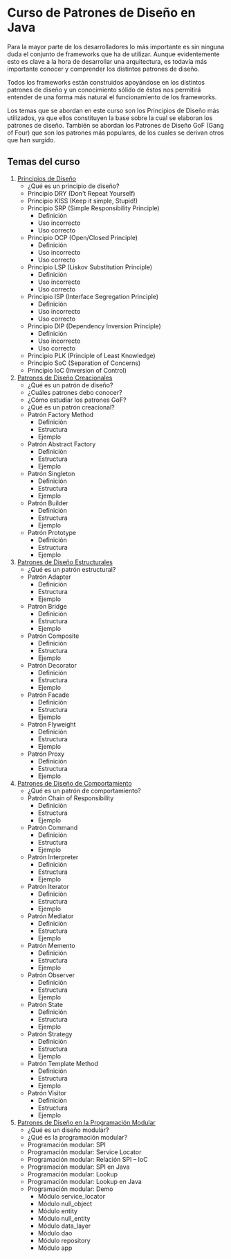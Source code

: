 # Curso de Patrones de Diseño en Java

Para la mayor parte de los desarrolladores lo más importante es sin ninguna duda el conjunto de frameworks que ha de utilizar. Aunque evidentemente esto es clave a la hora de desarrollar una arquitectura, es todavía más importante conocer y comprender los distintos patrones de diseño.


Todos los frameworks están construidos apoyándose en los distintos patrones de diseño y un conocimiento sólido de éstos nos permitirá entender de una forma más natural el funcionamiento de los frameworks.


Los temas que se abordan en este curso son los Principios de Diseño más utilizados, ya que ellos constituyen la base sobre la cual se elaboran los patrones de diseño. También se abordan los Patrones de Diseño GoF (Gang of Four) que son los patrones más populares, de los cuales se derivan otros que han surgido.

## Temas del curso

1) [Principios de Diseño](/Conferencias/Conferencia%201_%20Principios%20de%20Diseño)
    - ¿Qué es un principio de diseño?
    - Principio DRY (Don't Repeat Yourself)
    - Principio KISS (Keep it simple, Stupid!)
    - Principio SRP (Simple Responsibility Principle)
        * Definición
        * Uso incorrecto
        * Uso correcto
    - Principio OCP (Open/Closed Principle)
        * Definición
        * Uso incorrecto
        * Uso correcto
    - Principio LSP (Liskov Substitution Principle)
        * Definición
        * Uso incorrecto
        * Uso correcto
    - Principio ISP (Interface Segregation Principle)
        * Definición
        * Uso incorrecto
        * Uso correcto
    - Principio DIP (Dependency Inversion Principle)
        * Definición
        * Uso incorrecto
        * Uso correcto
    - Principio PLK (Principle of Least Knowledge)
    - Principio SoC (Separation of Concerns)
    - Principio IoC (Inversion of Control)
2) [Patrones de Diseño Creacionales](/Conferencias/Conferencia%202_%20Patrones%20de%20Diseño%20Creacionales)
    - ¿Qué es un patrón de diseño?
    - ¿Cuáles patrones debo conocer?
    - ¿Cómo estudiar los patrones GoF?
    - ¿Qué es un patrón creacional?
    - Patrón Factory Method
        * Definición
        * Estructura
        * Ejemplo
    - Patrón Abstract Factory
        * Definición
        * Estructura
        * Ejemplo
    - Patrón Singleton
        * Definición
        * Estructura
        * Ejemplo
    - Patrón Builder
        * Definición
        * Estructura
        * Ejemplo
    - Patrón Prototype
        * Definición
        * Estructura
        * Ejemplo
3) [Patrones de Diseño Estructurales](/Conferencias/Conferencia%203_%20Patrones%20de%20Diseño%20Estructurales)
    - ¿Qué es un patrón estructural?
    - Patrón Adapter
        * Definición
        * Estructura
        * Ejemplo
    - Patrón Bridge
        * Definición
        * Estructura
        * Ejemplo
    - Patrón Composite
        * Definición
        * Estructura
        * Ejemplo
    - Patrón Decorator
        * Definición
        * Estructura
        * Ejemplo
    - Patrón Facade
        * Definición
        * Estructura
        * Ejemplo
    - Patrón Flyweight
        * Definición
        * Estructura
        * Ejemplo
    - Patrón Proxy
        * Definición
        * Estructura
        * Ejemplo
4) [Patrones de Diseño de Comportamiento](/Conferencias/Conferencia%204_%20Patrones%20de%20Diseño%20de%20Comportamiento)
    - ¿Qué es un patrón de comportamiento?
    - Patrón Chain of Responsibility
        * Definición
        * Estructura
        * Ejemplo
    - Patrón Command
        * Definición
        * Estructura
        * Ejemplo
    - Patrón Interpreter
        * Definición
        * Estructura
        * Ejemplo
    - Patrón Iterator
        * Definición
        * Estructura
        * Ejemplo
    - Patrón Mediator
        * Definición
        * Estructura
        * Ejemplo
    - Patrón Memento
        * Definición
        * Estructura
        * Ejemplo
    - Patrón Observer
        * Definición
        * Estructura
        * Ejemplo
    - Patrón State
        * Definición
        * Estructura
        * Ejemplo
    - Patrón Strategy
        * Definición
        * Estructura
        * Ejemplo
    - Patrón Template Method
        * Definición
        * Estructura
        * Ejemplo
    - Patrón Visitor
        * Definición
        * Estructura
        * Ejemplo
5) [Patrones de Diseño en la Programación Modular](/Conferencias/Conferencia%205_%20Patrones%20de%20Diseño%20en%20la%20Programación%20Modular)
    - ¿Qué es un diseño modular? 
    - ¿Qué es la programación modular?
    - Programación modular: SPI
    - Programación modular: Service Locator
    - Programación modular: Relación SPI – IoC
    - Programación modular: SPI en Java
    - Programación modular: Lookup
    - Programación modular: Lookup en Java
    - Programación modular: Demo
        * Módulo service_locator
        * Módulo null_object
        * Módulo entity
        * Módulo null_entity
        * Módulo data_layer
        * Módulo dao
        * Módulo repository
        * Módulo app



